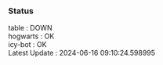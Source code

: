 ### Status


table : DOWN  
hogwarts : OK  
icy-bot : OK  
Latest Update : 2024-06-16 09:10:24.598995
